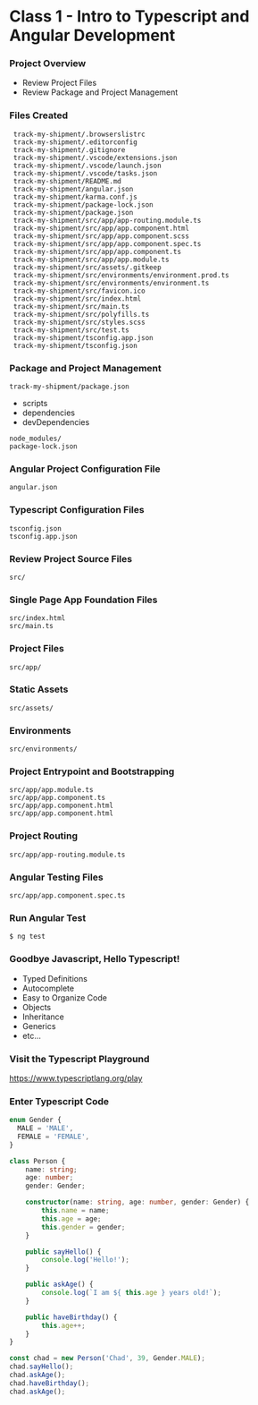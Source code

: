 # Class 1 - Intro to Typescript and Angular Development

### Project Overview
- Review Project Files
- Review Package and Project Management

### Files Created
```shell
 track-my-shipment/.browserslistrc
 track-my-shipment/.editorconfig
 track-my-shipment/.gitignore
 track-my-shipment/.vscode/extensions.json
 track-my-shipment/.vscode/launch.json
 track-my-shipment/.vscode/tasks.json
 track-my-shipment/README.md
 track-my-shipment/angular.json
 track-my-shipment/karma.conf.js
 track-my-shipment/package-lock.json
 track-my-shipment/package.json
 track-my-shipment/src/app/app-routing.module.ts
 track-my-shipment/src/app/app.component.html
 track-my-shipment/src/app/app.component.scss
 track-my-shipment/src/app/app.component.spec.ts
 track-my-shipment/src/app/app.component.ts
 track-my-shipment/src/app/app.module.ts
 track-my-shipment/src/assets/.gitkeep
 track-my-shipment/src/environments/environment.prod.ts
 track-my-shipment/src/environments/environment.ts
 track-my-shipment/src/favicon.ico
 track-my-shipment/src/index.html
 track-my-shipment/src/main.ts
 track-my-shipment/src/polyfills.ts
 track-my-shipment/src/styles.scss
 track-my-shipment/src/test.ts
 track-my-shipment/tsconfig.app.json
 track-my-shipment/tsconfig.json
```

### Package and Project Management
```shell
track-my-shipment/package.json
```

- scripts
- dependencies
- devDependencies

```shell
node_modules/
package-lock.json
```

### Angular Project Configuration File
```shell
angular.json
```

### Typescript Configuration Files
```shell
tsconfig.json
tsconfig.app.json
```

### Review Project Source Files
```shell
src/
```

### Single Page App Foundation Files
```shell
src/index.html
src/main.ts
```

### Project Files
```shell
src/app/
```

### Static Assets
```shell
src/assets/
```

### Environments
```shell
src/environments/
```

### Project Entrypoint and Bootstrapping
```shell
src/app/app.module.ts
src/app/app.component.ts
src/app/app.component.html
src/app/app.component.html
```

### Project Routing
```shell
src/app/app-routing.module.ts
```

### Angular Testing Files
```shell
src/app/app.component.spec.ts
```

### Run Angular Test
```shell
$ ng test
```

### Goodbye Javascript, Hello Typescript!
- Typed Definitions
- Autocomplete
- Easy to Organize Code
- Objects
- Inheritance
- Generics
- etc...

### Visit the Typescript Playground
https://www.typescriptlang.org/play

### Enter Typescript Code
```typescript
enum Gender {
  MALE = 'MALE',
  FEMALE = 'FEMALE',
}

class Person {
    name: string;
    age: number;
    gender: Gender;

    constructor(name: string, age: number, gender: Gender) {
        this.name = name;
        this.age = age;
        this.gender = gender;
    }

    public sayHello() {
        console.log('Hello!');
    }

    public askAge() {
        console.log(`I am ${ this.age } years old!`);
    }

    public haveBirthday() {
        this.age++;
    }
}

const chad = new Person('Chad', 39, Gender.MALE);
chad.sayHello();
chad.askAge();
chad.haveBirthday();
chad.askAge();
```